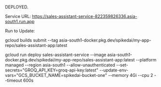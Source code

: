 DEPLOYED.

Service URL: https://sales-assistant-service-822359826336.asia-south1.run.app 

Run to Update:

gcloud builds submit --tag asia-south1-docker.pkg.dev/spikedai/my-app-repo/sales-assistant-app:latest

gcloud run deploy sales-assistant-service --image asia-south1-docker.pkg.dev/spikedai/my-app-repo/sales-assistant-app:latest --platform managed --region asia-south1 --allow-unauthenticated --set-secrets="GROQ_API_KEY=groq-api-key:latest" --update-env-vars="GCS_BUCKET_NAME=spikedai-bucket-one" --memory 4Gi --cpu 2 --timeout 600s
